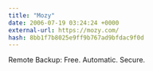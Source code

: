```yaml
---
title: "Mozy"
date: 2006-07-19 03:24:24 +0000
external-url: https://mozy.com/
hash: 8bb1f7b8025e9ff9b767ad9bfdac9f0d
---
```


Remote Backup: Free. Automatic. Secure.
